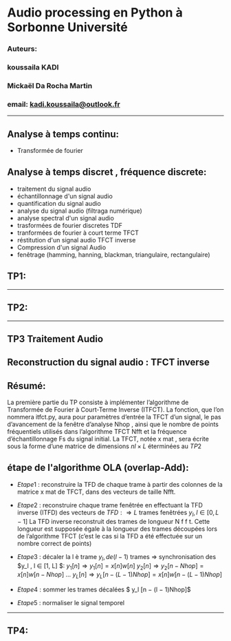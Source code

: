 # Audio processing en Python à Sorbonne Université

###  Auteurs: 
###  koussaila KADI  
###  Mickaël Da Rocha Martin
### email: kadi.koussaila@outlook.fr

---------------------------------------

## Analyse à temps continu:
* Transformée de fourier 

## Analyse à temps discret , fréquence discrete: 

* traitement du signal audio
* échantillonnage d'un signal audio 
* quantification du signal audio
* analyse du signal audio (filtraga numérique) 
* analyse spectral d'un signal audio 
* trasformées de fourier discretes TDF
* tranformées de fourier à court terme TFCT
* réstitution d'un signal audio TFCT inverse
* Compression d'un signal Audio 
* fenêtrage (hamming, hanning, blackman, triangulaire, rectangulaire) 


## TP1: 
---------------------------------------

## TP2:

---------------------------------------
## TP3 Traitement Audio
##  Reconstruction du signal audio : TFCT inverse
## Résumé:
La première partie du TP consiste à implémenter l’algorithme de Transformée de Fourier à Court-Terme Inverse (ITFCT). La fonction, que l’on nommera itfct.py, aura pour paramètres d’entrée la TFCT d’un signal, le pas d’avancement de la fenêtre d’analyse Nhop , ainsi que le nombre de points fréquentiels utilisés dans l’algorithme TFCT Nfft et la fréquence d’échantillonnage Fs du signal initial. La TFCT, notée x mat , sera écrite sous la forme d’une matrice de
dimensions $nl × L$ éterminées au $TP2$

## étape de l'algorithme OLA (overlap-Add):
*   $Etape 1$ : reconstruire la TFD de chaque trame à partir des colonnes de la matrice x mat de TFCT, dans des vecteurs de taille Nfft.

*   $Etape 2$ : reconstruire chaque trame fenêtrée en effectuant la TFD inverse (ITFD) des vecteurs de $TFD : ⇒ L$ trames fenêtrées $y_l , l ∈ [0,L − 1]$
La TFD inverse reconstruit des trames de longueur N f f t. Cette longueur est supposée égale à la longueur des trames découpées lors de l’algorithme TFCT (c’est le cas si la TFD a été effectuée sur un nombre correct de points)

*   $Etape 3$ : décaler la l è trame $y_l , de (l − 1)$ trames $⇒$ synchronisation des $y_l , l ∈ [1, L] $:
$y_1 [n] ⇒ y_1 [n] = x[n]w[n]$
$y_2 [n] ⇒ y_2 [n − Nhop ] = x[n]w[n − Nhop ]$
$...$
$y_L [n] ⇒y_L [n − (L − 1)Nhop ] = x[n]w[n − (L − 1)Nhop ]$

*   $Etape 4$ : sommer les trames décalées $ y_l [n − (l − 1)Nhop]$

*   $Etape 5$ : normaliser le signal temporel

---------------------------------------
## TP4:






